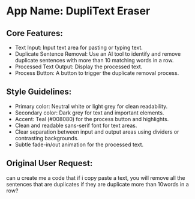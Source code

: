 # **App Name**: DupliText Eraser

## Core Features:

- Text Input: Input text area for pasting or typing text.
- Duplicate Sentence Removal: Use an AI tool to identify and remove duplicate sentences with more than 10 matching words in a row.
- Processed Text Output: Display the processed text.
- Process Button: A button to trigger the duplicate removal process.

## Style Guidelines:

- Primary color: Neutral white or light grey for clean readability.
- Secondary color: Dark grey for text and important elements.
- Accent: Teal (#008080) for the process button and highlights.
- Clean and readable sans-serif font for text areas.
- Clear separation between input and output areas using dividers or contrasting backgrounds.
- Subtle fade-in/out animation for the processed text.

## Original User Request:
can u create me a code that if i copy paste a text, you will remove all the sentences that are duplicates if they are duplicate more than  10words in a row?
  